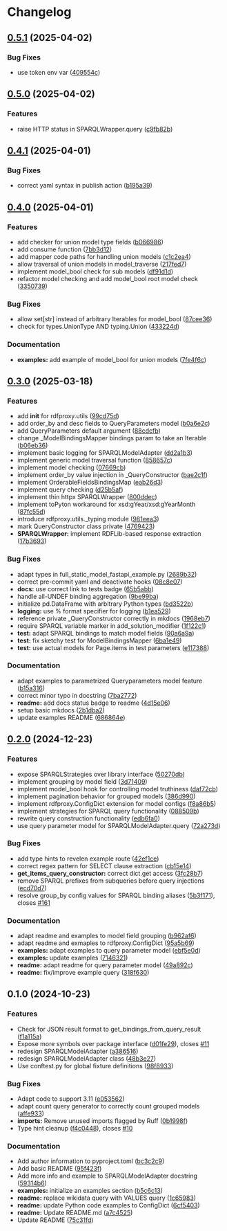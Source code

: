 # Changelog

## [0.5.1](https://github.com/acdh-oeaw/rdfproxy/compare/v0.5.0...v0.5.1) (2025-04-02)


### Bug Fixes

* use token env var ([409554c](https://github.com/acdh-oeaw/rdfproxy/commit/409554c51bc1152c305164e843b977b3e45b2961))

## [0.5.0](https://github.com/acdh-oeaw/rdfproxy/compare/v0.4.1...v0.5.0) (2025-04-02)


### Features

* raise HTTP status in SPARQLWrapper.query ([c9fb82b](https://github.com/acdh-oeaw/rdfproxy/commit/c9fb82b632318d8e6582ed319b1b73562112f9f0))

## [0.4.1](https://github.com/acdh-oeaw/rdfproxy/compare/v0.4.0...v0.4.1) (2025-04-01)


### Bug Fixes

* correct yaml syntax in publish action ([b195a39](https://github.com/acdh-oeaw/rdfproxy/commit/b195a391b8c1029cce2a15e2543cb061a82d43f2))

## [0.4.0](https://github.com/acdh-oeaw/rdfproxy/compare/v0.3.0...v0.4.0) (2025-04-01)


### Features

* add checker for union model type fields ([b066986](https://github.com/acdh-oeaw/rdfproxy/commit/b066986ee6f338b738e4ebdb3239d55ae4cb65ee))
* add consume function ([7bb3d12](https://github.com/acdh-oeaw/rdfproxy/commit/7bb3d1202aeeccdb0c940e5447214a3f876e56fe))
* add mapper code paths for handling union models ([c1c2ea4](https://github.com/acdh-oeaw/rdfproxy/commit/c1c2ea46446a2edc95d93b60987df925d2e39c2d))
* allow traversal of union models in model_traverse ([217fed7](https://github.com/acdh-oeaw/rdfproxy/commit/217fed7713c3c59f1feef0bc4c97cb93ad9bd425))
* implement model_bool check for sub models ([df91d1d](https://github.com/acdh-oeaw/rdfproxy/commit/df91d1db717311085dcd38f53549525a4de34520))
* refactor model checking and add model_bool root model check ([3350739](https://github.com/acdh-oeaw/rdfproxy/commit/3350739f49096cc3a7bdb50d911f7d96ef658fd1))


### Bug Fixes

* allow set[str] instead of arbitrary Iterables for model_bool ([87cee36](https://github.com/acdh-oeaw/rdfproxy/commit/87cee361da67f5ea214b0804c168ea4b64687b35))
* check for types.UnionType AND typing.Union ([433224d](https://github.com/acdh-oeaw/rdfproxy/commit/433224d2e3ff8f833cb01ac68e07812cb169d0d0))


### Documentation

* **examples:** add example of model_bool for union models ([7fe4f6c](https://github.com/acdh-oeaw/rdfproxy/commit/7fe4f6c9d8c864deb4578c313427ed6c98a05744))

## [0.3.0](https://github.com/acdh-oeaw/rdfproxy/compare/v0.2.0...v0.3.0) (2025-03-18)


### Features

* add __init__ for rdfproxy.utils ([99cd75d](https://github.com/acdh-oeaw/rdfproxy/commit/99cd75d3b2382e028e654b218c2df068344c54f8))
* add order_by and desc fields to QueryParameters model ([b0a6e2c](https://github.com/acdh-oeaw/rdfproxy/commit/b0a6e2c4e1c79e72eeb4dd656c184579c39799fe))
* add QueryParameters default argument ([88cdcfb](https://github.com/acdh-oeaw/rdfproxy/commit/88cdcfbcdbce21d874ad88cbe907cec840c1b7e9))
* change _ModelBindingsMapper bindings param to take an Iterable ([b06eb36](https://github.com/acdh-oeaw/rdfproxy/commit/b06eb36cfa2497b5b651ccaf39f1f38fed555bfd))
* implement basic logging for SPARQLModelAdapter ([dd2a1b3](https://github.com/acdh-oeaw/rdfproxy/commit/dd2a1b37a3a66d6dde92455f056191a56ee8a478))
* implement generic model traversal function ([858657c](https://github.com/acdh-oeaw/rdfproxy/commit/858657c36dc3e50188cbe76c35effc3d38870da4))
* implement model checking ([07669cb](https://github.com/acdh-oeaw/rdfproxy/commit/07669cb8da67163bb0cd703919d34a68b70634f2))
* implement order_by value injection in _QueryConstructor ([bae2c1f](https://github.com/acdh-oeaw/rdfproxy/commit/bae2c1fd1f8b965e660a90aef0238d5409f93eb6))
* implement OrderableFieldsBindingsMap ([eab26d3](https://github.com/acdh-oeaw/rdfproxy/commit/eab26d338743486b4406cdac80bb955d632baa9c))
* implement query checking ([d25b5af](https://github.com/acdh-oeaw/rdfproxy/commit/d25b5afee9c4954a6d6102e9e60938ca6d8b5a57))
* implement thin httpx SPARQLWrapper ([800ddec](https://github.com/acdh-oeaw/rdfproxy/commit/800ddec18fcda93485d12faf29e6d582366e3718))
* implement toPyton workaround for xsd:gYear/xsd:gYearMonth ([87fc55d](https://github.com/acdh-oeaw/rdfproxy/commit/87fc55db367ee0c1cbbcf9c4c946d503e08c1c30))
* introduce rdfproxy.utils._typing module ([981eea3](https://github.com/acdh-oeaw/rdfproxy/commit/981eea3066e94814995cee9f3383c280a189748f))
* mark QueryConstructor class private ([4769423](https://github.com/acdh-oeaw/rdfproxy/commit/4769423888882d7925532c3efdf396ffb5e88f22))
* **SPARQLWrapper:** implement RDFLib-based response extraction ([17b3693](https://github.com/acdh-oeaw/rdfproxy/commit/17b3693eef327196a16b4c72381281e7221277d1))


### Bug Fixes

* adapt types in full_static_model_fastapi_example.py ([2689b32](https://github.com/acdh-oeaw/rdfproxy/commit/2689b32dc0900ef191f9391a0b2c8115024fa3f6))
* correct pre-commit yaml and deactivate hooks ([08c8e07](https://github.com/acdh-oeaw/rdfproxy/commit/08c8e07b5be1ab8811ea0c07d9e58477ebebb6e7))
* **docs:** use correct link to tests badge ([65b5abb](https://github.com/acdh-oeaw/rdfproxy/commit/65b5abb2bfb8eda3342e6cc0966f5bdf901553c9))
* handle all-UNDEF binding aggregation ([9be99ba](https://github.com/acdh-oeaw/rdfproxy/commit/9be99ba8a4d84818428de21197aaf739db23ecbe))
* initialize pd.DataFrame with arbitrary Python types ([bd3522b](https://github.com/acdh-oeaw/rdfproxy/commit/bd3522b6f134389df573646835bf91f391ba0e81))
* **logging:** use % format specifier for logging ([b1ea529](https://github.com/acdh-oeaw/rdfproxy/commit/b1ea5294dfee823aec6ebcc68d33b60e2bedcc1a))
* reference private _QueryConstructor correctly in mkdocs ([1968eb7](https://github.com/acdh-oeaw/rdfproxy/commit/1968eb7fb1994f77fa24ad5b78f1679142263862))
* require SPARQL variable marker in add_solution_modifier ([1f122c1](https://github.com/acdh-oeaw/rdfproxy/commit/1f122c19769ab8067b7e50a8c5c55d59f0194427))
* **test:** adapt SPARQL bindings to match model fields ([90a6a9a](https://github.com/acdh-oeaw/rdfproxy/commit/90a6a9a6790cf07fc5361a4509cbb516d98756e7))
* **test:** fix sketchy test for ModelBindingsMapper ([6ba1e49](https://github.com/acdh-oeaw/rdfproxy/commit/6ba1e493b292fb17ce849af4170cde4bc1325499))
* **test:** use actual models for Page.items in test parameters ([e117388](https://github.com/acdh-oeaw/rdfproxy/commit/e11738841af84e52d2fa1b8d6bcda0b786cc22a7))


### Documentation

* adapt examples to parametrized Queryparameters model feature ([b15a316](https://github.com/acdh-oeaw/rdfproxy/commit/b15a316b3f3b57e5f6c6728a405e0b2baa29cf89))
* correct minor typo in docstring ([7ba2772](https://github.com/acdh-oeaw/rdfproxy/commit/7ba2772581b3a1341a728d3b4a0185f013110fc4))
* **readme:** add docs status badge to readme ([4d15e06](https://github.com/acdh-oeaw/rdfproxy/commit/4d15e06c62271af9ebd3fd366bbf72ef4a6bc87a))
* setup basic mkdocs ([2b1dba2](https://github.com/acdh-oeaw/rdfproxy/commit/2b1dba2ab097a4fdbcefe11bc390aadc9975304d))
* update examples README ([686864e](https://github.com/acdh-oeaw/rdfproxy/commit/686864e185736fbd6aa3fa81e90c69513714549b))

## [0.2.0](https://github.com/acdh-oeaw/rdfproxy/compare/v0.1.0...v0.2.0) (2024-12-23)


### Features

* expose SPARQLStrategies over library interface ([50270db](https://github.com/acdh-oeaw/rdfproxy/commit/50270db169ae03a47d3c3ba6c026ccc25a4bb50d))
* implement grouping by model field ([3d71409](https://github.com/acdh-oeaw/rdfproxy/commit/3d71409ad121578925e404bc624a2aba7d3284ba))
* implement model_bool hook for controlling model truthiness ([daf72cb](https://github.com/acdh-oeaw/rdfproxy/commit/daf72cb9e409aa750954ecee55b7d8c65f5f41a8))
* implement pagination behavior for grouped models ([386d990](https://github.com/acdh-oeaw/rdfproxy/commit/386d9902f28b6d6866cf51b606e0e4220812ce21))
* implement rdfproxy.ConfigDict extension for model configs ([f8a86b5](https://github.com/acdh-oeaw/rdfproxy/commit/f8a86b5b9268f2652e740220480b05010cfb6e16))
* implement strategies for SPARQL query functionality ([088509b](https://github.com/acdh-oeaw/rdfproxy/commit/088509b087984ab19357ec81a6bf76f6ebfe93ab))
* rewrite query construction functionality ([edb6fa0](https://github.com/acdh-oeaw/rdfproxy/commit/edb6fa0e078f58e5dd5c85e602b35e5d6982b5d3))
* use query parameter model for SPARQLModelAdapter.query ([72a273d](https://github.com/acdh-oeaw/rdfproxy/commit/72a273d028ee3271f3d39e6d3e43d65b95ec8516))


### Bug Fixes

* add type hints to revelen example route ([42ef1ce](https://github.com/acdh-oeaw/rdfproxy/commit/42ef1ce0d3288366854a776c66327e5ec71f9f36))
* correct regex pattern for SELECT clause extraction ([cb15e14](https://github.com/acdh-oeaw/rdfproxy/commit/cb15e1439c5446b2341c1217a5c724f59450179b))
* **get_items_query_constructor:** correct dict.get access ([3fc28b7](https://github.com/acdh-oeaw/rdfproxy/commit/3fc28b72674cc921a1b0ebac8926369c3da291a6))
* remove SPARQL prefixes from subqueries before query injections ([ecd70d7](https://github.com/acdh-oeaw/rdfproxy/commit/ecd70d7b8929f541a41f98ad7490af8573f3f29f))
* resolve group_by config values for SPARQL binding aliases ([5b3f171](https://github.com/acdh-oeaw/rdfproxy/commit/5b3f1711fe9f2aa0b50c890bce57c09728f6b5c9)), closes [#161](https://github.com/acdh-oeaw/rdfproxy/issues/161)


### Documentation

* adapt readme and examples to model field grouping ([b962af6](https://github.com/acdh-oeaw/rdfproxy/commit/b962af60402abaf6dc5486cca63d2bc9091d1fde))
* adapt readme and exmaples to rdfproxy.ConfigDict ([95a5b69](https://github.com/acdh-oeaw/rdfproxy/commit/95a5b69068de577761d8901c7bedd9152bfffeef))
* **examples:** adapt examples to query parameter model ([ebf5e0d](https://github.com/acdh-oeaw/rdfproxy/commit/ebf5e0dcf3f1af9c4d3571200fdb88faf73cbdd2))
* **examples:** update examples ([7146321](https://github.com/acdh-oeaw/rdfproxy/commit/7146321268c5b9a4d7ad345a8389ea906bc7d001))
* **readme:** adapt readme for query parameter model ([49a892c](https://github.com/acdh-oeaw/rdfproxy/commit/49a892c20d7d2a43e8fdf43443c3fd3ccc0a9371))
* **readme:** fix/improve example query ([318f630](https://github.com/acdh-oeaw/rdfproxy/commit/318f630d4c4685c51a6df83cc74b50c6f2b3df01))

## 0.1.0 (2024-10-23)


### Features

* Check for JSON result format to get_bindings_from_query_result ([f1a115a](https://github.com/acdh-oeaw/rdfproxy/commit/f1a115a779a41457d337e8d8397930f74ca16260))
* Expose more symbols over package interface ([d01fe29](https://github.com/acdh-oeaw/rdfproxy/commit/d01fe29277c0036ee236e437be592808151643a3)), closes [#11](https://github.com/acdh-oeaw/rdfproxy/issues/11)
* redesign SPARQLModelAdapter ([a386516](https://github.com/acdh-oeaw/rdfproxy/commit/a386516a5c9ee6faffbe0b285fe8fb08d05926ae))
* redesign SPARQLModelAdapter class ([48b3e27](https://github.com/acdh-oeaw/rdfproxy/commit/48b3e2776089c33ad6e0af97d0f366131b1b079c))
* Use conftest.py for global fixture definitions ([98f8933](https://github.com/acdh-oeaw/rdfproxy/commit/98f8933f1838c913575c4d6d3ad386e96db33140))


### Bug Fixes

* Adapt code to support 3.11 ([e053562](https://github.com/acdh-oeaw/rdfproxy/commit/e0535627361c907604d1c486540ecdc83be1aa42))
* adapt count query generator to correctly count grouped models ([affe933](https://github.com/acdh-oeaw/rdfproxy/commit/affe933f3332386285ddce0f47db6d0bd1d99e1a))
* **imports:** Remove unused imports flagged by Ruff ([0b1998f](https://github.com/acdh-oeaw/rdfproxy/commit/0b1998f838094ff38e0482f714776f3d7f5a4f7c))
* Type hint cleanup ([f4c0448](https://github.com/acdh-oeaw/rdfproxy/commit/f4c04487ba86699d41483a1f8fc8b47a01d2de08)), closes [#10](https://github.com/acdh-oeaw/rdfproxy/issues/10)


### Documentation

* Add author information to pyproject.toml ([bc3c2c9](https://github.com/acdh-oeaw/rdfproxy/commit/bc3c2c9ce4e5b5782eb0e916445935e1f831a2de))
* Add basic README ([95f423f](https://github.com/acdh-oeaw/rdfproxy/commit/95f423f3ececf9a933d6f2d7aeb9275a2f88e8cd))
* Add more info and example to SPARQLModelAdapter docstring ([59314b6](https://github.com/acdh-oeaw/rdfproxy/commit/59314b64a09aa8d98f8e73f22bcdde79ea1baa68))
* **examples:** initialize an examples section ([b5c6c13](https://github.com/acdh-oeaw/rdfproxy/commit/b5c6c137dfa16128c9f6eb902d33a06d853a8459))
* **readme:** replace wikidata query with VALUES query ([1c65983](https://github.com/acdh-oeaw/rdfproxy/commit/1c659834f3112b4af4fae8d7dff07025f9f9a50e))
* **readme:** update Python code examples to ConfigDict ([6cf5403](https://github.com/acdh-oeaw/rdfproxy/commit/6cf54037a057d5bfe6d54ff96dd718fb389eb4f4))
* **readme:** Update README.md ([a7c4525](https://github.com/acdh-oeaw/rdfproxy/commit/a7c4525d03ad2adb95ce9692956c8d3b6b8f2bce))
* Update README ([75c31fd](https://github.com/acdh-oeaw/rdfproxy/commit/75c31fdf943e4b5eaaec93cad996fa0b88de9400))
